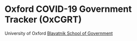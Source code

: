 # Oxford COVID-19 Government Tracker (OxCGRT)

University of Oxford [Blavatnik School of Government](https://www.bsg.ox.ac.uk/covidtracker)
